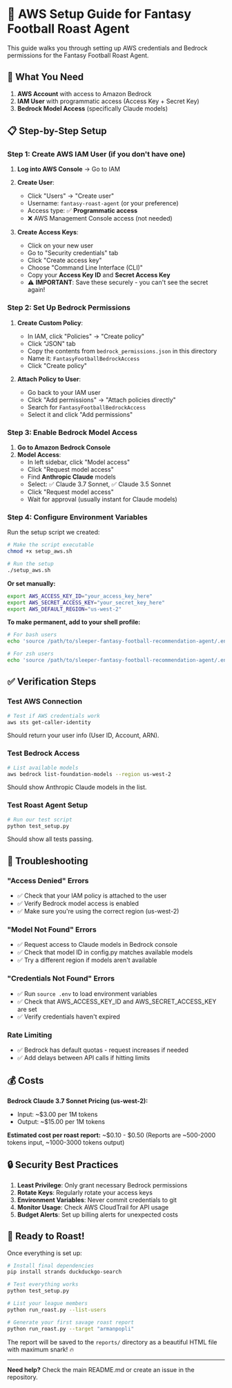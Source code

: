 # 🔐 AWS Setup Guide for Fantasy Football Roast Agent

This guide walks you through setting up AWS credentials and Bedrock permissions for the Fantasy Football Roast Agent.

## 🎯 **What You Need**

1. **AWS Account** with access to Amazon Bedrock
2. **IAM User** with programmatic access (Access Key + Secret Key)
3. **Bedrock Model Access** (specifically Claude models)

## 📋 **Step-by-Step Setup**

### **Step 1: Create AWS IAM User (if you don't have one)**

1. **Log into AWS Console** → Go to IAM
2. **Create User**:
   - Click "Users" → "Create user"
   - Username: `fantasy-roast-agent` (or your preference)
   - Access type: ✅ **Programmatic access**
   - ❌ AWS Management Console access (not needed)

3. **Create Access Keys**:
   - Click on your new user
   - Go to "Security credentials" tab
   - Click "Create access key"
   - Choose "Command Line Interface (CLI)"
   - Copy your **Access Key ID** and **Secret Access Key**
   - ⚠️ **IMPORTANT**: Save these securely - you can't see the secret again!

### **Step 2: Set Up Bedrock Permissions**

1. **Create Custom Policy**:
   - In IAM, click "Policies" → "Create policy"
   - Click "JSON" tab
   - Copy the contents from `bedrock_permissions.json` in this directory
   - Name it: `FantasyFootballBedrockAccess`
   - Click "Create policy"

2. **Attach Policy to User**:
   - Go back to your IAM user
   - Click "Add permissions" → "Attach policies directly"
   - Search for `FantasyFootballBedrockAccess`
   - Select it and click "Add permissions"

### **Step 3: Enable Bedrock Model Access**

1. **Go to Amazon Bedrock Console**
2. **Model Access**:
   - In left sidebar, click "Model access"
   - Click "Request model access"
   - Find **Anthropic Claude** models
   - Select: ✅ Claude 3.7 Sonnet, ✅ Claude 3.5 Sonnet
   - Click "Request model access"
   - Wait for approval (usually instant for Claude models)

### **Step 4: Configure Environment Variables**

Run the setup script we created:

```bash
# Make the script executable
chmod +x setup_aws.sh

# Run the setup
./setup_aws.sh
```

**Or set manually:**

```bash
export AWS_ACCESS_KEY_ID="your_access_key_here"
export AWS_SECRET_ACCESS_KEY="your_secret_key_here"
export AWS_DEFAULT_REGION="us-west-2"
```

**To make permanent, add to your shell profile:**

```bash
# For bash users
echo 'source /path/to/sleeper-fantasy-football-recommendation-agent/.env' >> ~/.bashrc

# For zsh users  
echo 'source /path/to/sleeper-fantasy-football-recommendation-agent/.env' >> ~/.zshrc
```

## ✅ **Verification Steps**

### **Test AWS Connection**
```bash
# Test if AWS credentials work
aws sts get-caller-identity
```

Should return your user info (User ID, Account, ARN).

### **Test Bedrock Access**
```bash
# List available models
aws bedrock list-foundation-models --region us-west-2
```

Should show Anthropic Claude models in the list.

### **Test Roast Agent Setup**
```bash
# Run our test script
python test_setup.py
```

Should show all tests passing.

## 🔧 **Troubleshooting**

### **"Access Denied" Errors**
- ✅ Check that your IAM policy is attached to the user
- ✅ Verify Bedrock model access is enabled
- ✅ Make sure you're using the correct region (us-west-2)

### **"Model Not Found" Errors**
- ✅ Request access to Claude models in Bedrock console
- ✅ Check that model ID in config.py matches available models
- ✅ Try a different region if models aren't available

### **"Credentials Not Found" Errors**
- ✅ Run `source .env` to load environment variables
- ✅ Check that AWS_ACCESS_KEY_ID and AWS_SECRET_ACCESS_KEY are set
- ✅ Verify credentials haven't expired

### **Rate Limiting**
- ✅ Bedrock has default quotas - request increases if needed
- ✅ Add delays between API calls if hitting limits

## 💰 **Costs**

**Bedrock Claude 3.7 Sonnet Pricing (us-west-2):**
- Input: ~$3.00 per 1M tokens
- Output: ~$15.00 per 1M tokens

**Estimated cost per roast report:** ~$0.10 - $0.50
(Reports are ~500-2000 tokens input, ~1000-3000 tokens output)

## 🔒 **Security Best Practices**

1. **Least Privilege**: Only grant necessary Bedrock permissions
2. **Rotate Keys**: Regularly rotate your access keys
3. **Environment Variables**: Never commit credentials to git
4. **Monitor Usage**: Check AWS CloudTrail for API usage
5. **Budget Alerts**: Set up billing alerts for unexpected costs

## 🚀 **Ready to Roast!**

Once everything is set up:

```bash
# Install final dependencies
pip install strands duckduckgo-search

# Test everything works
python test_setup.py

# List your league members
python run_roast.py --list-users

# Generate your first savage roast report
python run_roast.py --target "armanpopli"
```

The report will be saved to the `reports/` directory as a beautiful HTML file with maximum snark! 🔥

---

**Need help?** Check the main README.md or create an issue in the repository. 